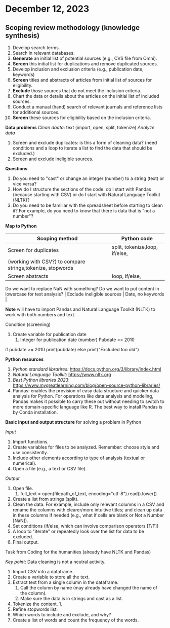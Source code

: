 # December 12, 2023
## Scoping review methodology (knowledge synthesis)

1. Develop search terms.
2. Search in relevant databases.
3. **Generate** an initial list of potential sources (e.g., CVS file from Omni).
4. **Screen** this initial list for duplications and remove duplicated sources.
5. Develop inclusion and exclusion criteria (e.g., publication date, keywords)
6. **Screen** titles and abstracts of articles from initial list of sources for eligibility.
7. **Exclude** those sources that do not meet the inclusion criteria.
8. Chart the data or details about the articles on the initial list of included sources.
9. Conduct a manual (hand) search of relevant journals and reference lists for additional sources.
10. **Screen** these sources for eligibility based on the inclusion criteria.

**Data problems**
*Clean daata*: text (import, open, split, tokenize)
*Analyze data*

1. Screen and exclude duplicates: is this a form of cleaning data? (need conditions and a loop to iterate a list to find the data that should be excluded.)
2. Screen and exclude ineligible sources.

**Questions**
1. Do you need to "cast" or change an integer (number) to a string (text) or vice versa?
2. How do I structure the sections of the code: do I start with Pandas (because starting with CSV) or do I start with Natural Language Toolkit (NLTK)?
3. Do you need to be familiar with the spreadsheet before starting to clean it? For example, do you need to know that there is data that is "not a number"?

**Map to Python**

| **Scoping method**                        | **Python code**              |
| -----------                               | -----------                  |
| Screen for duplicates                     | split, tokenize,loop, if/else,
  (working with CSV?)                         to compare strings,tokenize, stopwords                    |
| Screen abstracts                          | loop, if/else,               |
  Do we want to replace NaN with something?
  Do we want to put content in lowercase for text analysis?
| Exclude ineligible sources                | Date, no keywords            |






**Note** will have to import Pandas and Natural Language Toolkit (NLTK) to work with both numbers and text.

Condition (screening)
1. Create variable for publication date
   1. Integer for publication date (number)
   Pubdate == 2010

if pubdate >= 2010
    print(pubdate)
else 
    print("Excluded too old")


**Python resources**
1. *Python standard librarires:* https://docs.python.org/3/library/index.html
2. *Natural Language Toolkit:* https://www.nltk.org
3. *Best Python libraries 2023*: https://www.mygreatlearning.com/blog/open-source-python-libraries/
4. Pandas: enables the provision of easy data structure and quicker data analysis for Python. For operations like data analysis and modeling, Pandas makes it possible to carry these out without needing to switch to more domain-specific language like R. The best way to install Pandas is by Conda installation.

**Basic input and output structure** for solving a problem in Python

*Input*
1. Import functions.
2. Create variables for files to be analyzed. Remember: choose style and use consistently.
3. Include other elements according to type of analysis (textual or  numerical).
4. Open a file (e.g., a text or CSV file).


*Output*
1. Open file.
   1. full_text = open(filepath_of_text, encoding="utf-8").read().lower()
2. Create a list from strings (split).
3. Clean the data. For example, include only relevant columns in a CSV and rename the columns with clearer/more intuitive titles; and clean up data in these columns if needed (e.g., what if cells are blank or Not a Number [NaN]). 
4. Set conditions (if/else, which can involve comparison operators [T/F])
5. A loop to "iterate" or repeatedly look over the list for data to be excluded.
6. Final output.


Task from Coding for the humanities (already have NLTK and Pandas)

 *Key point*: Data cleaning is not a neutral activity.

1. Import CSV into a dataframe.
2. Create a variable to store all the text.
3. Extract text from a single column in the dataframe.
   1. Call the column by name (may already have changed the name of the column).
   2. Make sure the data is in strings and cast as a list.
4. Tokenize the content.
   1. 
5. Refine stopwords list.
6. Which words to include and exclude, and why?
7. Create a list of words and count the frequency of the words. 

